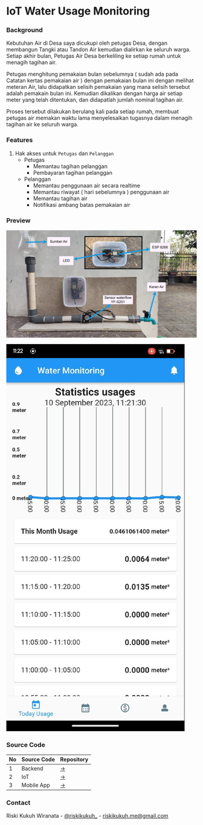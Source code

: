 # IoT Water Usage Monitoring


### Background

Kebutuhan Air di Desa saya dicukupi oleh petugas Desa, dengan membangun Tangki atau Tandon Air kemudian dialirkan ke seluruh warga. Setiap akhir bulan, Petugas Air Desa berkeliling ke setiap rumah untuk menagih tagihan air. 

Petugas menghitung pemakaian bulan sebelumnya ( sudah ada pada Catatan kertas pemakaian air ) dengan pemakaian bulan ini dengan melihat meteran Air, lalu didapatkan selisih pemakaian yang mana selisih tersebut adalah pemakain bulan ini. Kemudian dikalikan dengan harga air setiap meter yang telah ditentukan, dan didapatlah jumlah nominal tagihan air.

Proses tersebut dilakukan berulang kali pada setiap rumah, membuat petugas air memakan waktu lama menyelesaikan tugasnya dalam menagih tagihan air ke seluruh warga.



### Features

1. Hak akses untuk `Petugas` dan `Pelanggan`
   * Petugas
     - Memantau tagihan pelanggan
     - Pembayaran tagihan pelanggan
   * Pelanggan
     * Memantau penggunaan air secara realtime
     * Memantau riwayat ( hari sebelumnya ) penggunaan air
     * Memantau tagihan air
     * Notifikasi ambang batas pemakaian air



### Preview

![Prototype](https://github.com/riskikukuh/iot-water-usage-monitoring/blob/master/images/prototype.jpg?raw=true)

![Preview Mobile App](https://github.com/riskikukuh/iot-water-usage-monitoring/blob/master/images/today-usage.jpg?raw=true)



### Source Code

| No   | Source Code | Repository                                                   |
| ---- | ----------- | ------------------------------------------------------------ |
| 1    | Backend     | [→](https://github.com/riskikukuh/backend-iot-water-usage-monitoring) |
| 2    | IoT         | [→](https://github.com/riskikukuh/esp8266-iot-water-usage-monitoring) |
| 3    | Mobile App  | [→](https://github.com/riskikukuh/mobile-app-iot-water-usage-monitoring) |



### Contact

Riski Kukuh Wiranata - [@riskikukuh_](https://twitter.com/riskikukuh_) - <a href="mailto:riskikukuh.me@gmail.com">riskikukuh.me@gmail.com</a>